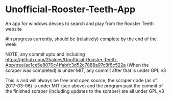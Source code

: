 # Unofficial-Rooster-Teeth-App
An app for windows devces to search and play from the Rooster Teeth website

#In progress currently, should be (relatively) complete by the end of the week

NOTE, any commit upto and including https://github.com/2haloes/Unofficial-Rooster-Teeth-App/tree/ac1ce5e8070c4ffabfc3d52c7888a97c8f6c522a (When the scraper was completed) is under MIT, any commit after that is under GPL v3

This is and will always be free and open source, the scraper code (as of 2017-03-06) is under MIT (see above) and the program past the commit of the finished scraper (including updates to the scraper) are all under GPL v3
